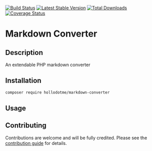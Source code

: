 [![Build Status](https://travis-ci.org/hollodotme/markdown-filter.svg?branch=master)](https://travis-ci.org/hollodotme/markdown-filter)
[![Latest Stable Version](https://poser.pugx.org/hollodotme/markdown-filter/v/stable)](https://packagist.org/packages/hollodotme/markdown-filter) 
[![Total Downloads](https://poser.pugx.org/hollodotme/markdown-filter/downloads)](https://packagist.org/packages/hollodotme/markdown-filter) 
[![Coverage Status](https://coveralls.io/repos/github/hollodotme/markdown-filter/badge.svg?branch=master)](https://coveralls.io/github/hollodotme/markdown-filter?branch=master)

# Markdown Converter

## Description

An extendable PHP markdown converter

## Installation

```bash
composer require hollodotme/markdown-converter
```

## Usage

## Contributing

Contributions are welcome and will be fully credited. Please see the [contribution guide](.github/CONTRIBUTING.md) for details.


